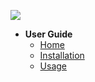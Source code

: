![](http://i.imgur.com/NQr8g36.png)

- **User Guide**
    - [Home](/)
    - [Installation](installation.md)
    - [Usage](usage.md)
